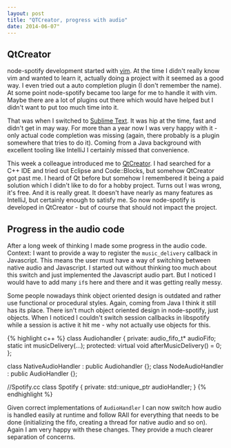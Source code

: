 ```yaml
---
layout: post
title: "QTCreator, progress with audio"
date: 2014-06-07"
---
```

## QtCreator
node-spotify development started with [vim](http://www.vim.org/). At the time I didn't really know vim and wanted to learn it, actually doing a project with it seemed as a good way. I even tried out a auto completion plugin (I don't remember the name). At some point node-spotify became too large for me to handle it with vim. Maybe there are a lot of plugins out there which would have helped but I didn't want to put too much time into it.

That was when I switched to [Sublime Text](http://www.sublimetext.com/). It was hip at the time, fast and didn't get in may way. For more than a year now I was very happy with it - only actual code completion was missing (again, there probably is a plugin somewhere that tries to do it). Coming from a Java background with excellent tooling like IntelliJ I certainly missed that convenience.

This week a colleague introduced me to [QtCreator](http://qt-project.org/wiki/Category:Tools::QtCreator). I had searched for a C++ IDE and tried out Eclipse and Code::Blocks, but somehow QtCreator got past me. I heard of Qt before but somehow I remembered it being a paid solution which I didn't like to do for a hobby project. Turns out I was wrong, it's free. And it is really great. It doesn't have nearly as many features as IntelliJ, but certainly enough to satisfy me. So now node-spotify is developed in QtCreator - but of course that should not impact the project.

## Progress in the audio code
After a long week of thinking I made some progress in the audio code. Context: I want to provide a way to register the `music_delivery` callback in Javascript. This means the user must have a way of switching between native audio and Javascript. I started out without thinking too much about this switch and just implemented the Javascript audio part. But I noticed I would have to add many `if`s here and there and it was getting really messy.

Some people nowadays think object oriented design is outdated and rather use functional or procedural styles. Again, coming from Java I think it still has its place. There isn't much object oriented design in node-spotify, just objects. When I noticed I couldn't switch session callbacks in libspotify while a session is active it hit me - why not actually use objects for this.

{% highlight c++ %}
class Audiohandler {
private:
  audio_fifo_t* audioFifo;
  static int musicDelivery(...);
protected:
  virtual void afterMusicDelivery() = 0;
};

class NativeAudioHandler : public Audiohandler {};
class NodeAudioHandler : public AudioHandler {};

//Spotify.cc
class Spotify {
private:
  std::unique_ptr<AudioHandler> audioHandler;
}
{% endhighlight %}

Given correct implementations of `AudioHandler` I can now switch how audio is handled easily at runtime and follow RAII for everything that needs to be done (initializing the fifo, creating a thread for native audio and so on). Again I am very happy with these changes. They provide a much clearer separation of concerns.
